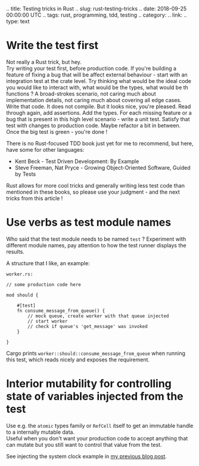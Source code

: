 .. title: Testing tricks in Rust
.. slug: rust-testing-tricks
.. date: 2018-09-25 00:00:00 UTC
.. tags: rust, programming, tdd, testing
.. category: 
.. link: 
.. type: text

# Write the test first

Not really a Rust trick, but hey.  
Try writing your test first, before production code. If you're building a feature of fixing a bug that will be affect external behaviour - start with an integration test at the crate level. Try thinking what would be the ideal code you would like to interact with, what would be the types, what would be th functions ? A broad-strokes scenario, not caring much about implementation details, not caring much about covering all edge cases. Write that code. It does not compile. But it looks nice, you're pleased. Read through again, add assertions. Add the types. For each missing feature or a bug that is present in this high level scenario - write a unit test. Satisfy that test with changes to production code. Maybe refactor a bit in between. Once the big test is green - you're done !  

There is no Rust-focused TDD book just yet for me to recommend, but here, have some for other languages:  

* Kent Beck - Test Driven Development: By Example
* Steve Freeman, Nat Pryce - Growing Object-Oriented Software, Guided by Tests

Rust allows for more cool tricks and generally writing less test code than mentioned in these books, so please use your judgment - and the next tricks from this article !  

# Use verbs as test module names

Who said that the test module needs to be named `test` ? Experiment with different module names, pay attention to how the test runner displays the results.

A structure that I like, an example:

`worker.rs:`
```
// some production code here

mod should {

    #[test]
    fn consume_message_from_queue() {
        // mock queue, create worker with that queue injected
        // start worker
        // check if queue's 'get_message' was invoked
    }

}
```

Cargo prints `worker::should::consume_message_from_queue` when running this test, which reads nicely and exposes the requirement.

# Interior mutability for controlling state of variables injected from the test

Use e.g. the `atomic` types family or `RefCell` itself to get an immutable handle to a internally mutable data.  
Useful when you don't want your production code to accept anything that can mutate but you still want to control that value from the test.  

See injecting the system clock example in [my previous blog post](https://blog.cyplo.net/posts/2018/07/rust-injection.html).